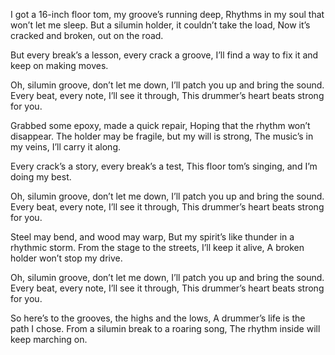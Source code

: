 I got a 16-inch floor tom, my groove’s running deep,
Rhythms in my soul that won’t let me sleep.
But a silumin holder, it couldn’t take the load,
Now it’s cracked and broken, out on the road.

But every break’s a lesson, every crack a groove,
I’ll find a way to fix it and keep on making moves.

Oh, silumin groove, don’t let me down,
I’ll patch you up and bring the sound.
Every beat, every note, I’ll see it through,
This drummer’s heart beats strong for you.

Grabbed some epoxy, made a quick repair,
Hoping that the rhythm won’t disappear.
The holder may be fragile, but my will is strong,
The music’s in my veins, I’ll carry it along.

Every crack’s a story, every break’s a test,
This floor tom’s singing, and I’m doing my best.

Oh, silumin groove, don’t let me down,
I’ll patch you up and bring the sound.
Every beat, every note, I’ll see it through,
This drummer’s heart beats strong for you.

Steel may bend, and wood may warp,
But my spirit’s like thunder in a rhythmic storm.
From the stage to the streets, I’ll keep it alive,
A broken holder won’t stop my drive.

Oh, silumin groove, don’t let me down,
I’ll patch you up and bring the sound.
Every beat, every note, I’ll see it through,
This drummer’s heart beats strong for you.

So here’s to the grooves, the highs and the lows,
A drummer’s life is the path I chose.
From a silumin break to a roaring song,
The rhythm inside will keep marching on.
